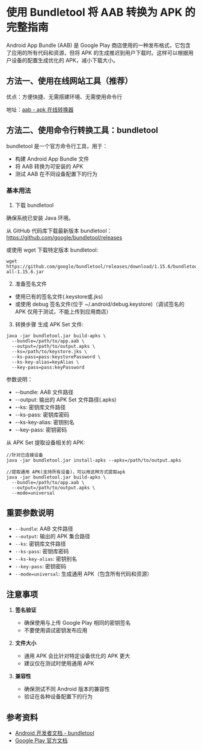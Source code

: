 # 使用 Bundletool 将 AAB 转换为 APK 的完整指南

Android App Bundle (AAB) 是 Google Play 商店使用的一种发布格式，它包含了应用的所有代码和资源，但将 APK 的生成推迟到用户下载时。这样可以根据用户设备的配置生成优化的 APK，减小下载大小。

## 方法一、使用在线网站工具（**推荐**）

优点：方便快捷、无需搭建环境、无需使用命令行

地址：[aab - apk 在线转换器](https://aabtoapk.online/)


## 方法二、使用命令行转换工具：bundletool

bundletool 是一个官方命令行工具，用于：
- 构建 Android App Bundle 文件
- 将 AAB 转换为可安装的 APK
- 测试 AAB 在不同设备配置下的行为

### 基本用法

1. 下载 bundletool

确保系统已安装 Java 环境。

从 GitHub 代码库下载最新版本 bundletool：https://github.com/google/bundletool/releases

或使用 wget 下载特定版本 bundletool:
```
wget https://github.com/google/bundletool/releases/download/1.15.6/bundletool-all-1.15.6.jar
```

2. 准备签名文件
- 使用已有的签名文件(.keystore或.jks)
- 或使用 debug 签名文件(位于 ~/.android/debug.keystore)（调试签名的 APK 仅用于测试，不能上传到应用商店）

3. 转换步骤
生成 APK Set 文件:
```
java -jar bundletool.jar build-apks \
  --bundle=/path/to/app.aab \
  --output=/path/to/output.apks \
  --ks=/path/to/keystore.jks \
  --ks-pass=pass:keystorePassword \
  --ks-key-alias=keyAlias \
  --key-pass=pass:keyPassword
```
参数说明：
- --bundle: AAB 文件路径
- --output: 输出的 APK Set 文件路径(.apks)
- --ks: 密钥库文件路径
- --ks-pass: 密钥库密码
- --ks-key-alias: 密钥别名
- --key-pass: 密钥密码

从 APK Set 提取设备相关的 APK:
```
//针对已连接设备
java -jar bundletool.jar install-apks --apks=/path/to/output.apks

//提取通用 APK(支持所有设备)，可以用这种方式提取apk
java -jar bundletool.jar build-apks \
  --bundle=/path/to/app.aab \
  --output=/path/to/output.apks \
  --mode=universal
```


## 重要参数说明

- `--bundle`: AAB 文件路径
- `--output`: 输出的 APK 集合路径
- `--ks`: 密钥库文件路径
- `--ks-pass`: 密钥库密码
- `--ks-key-alias`: 密钥别名
- `--key-pass`: 密钥密码
- `--mode=universal`: 生成通用 APK（包含所有代码和资源）

## 注意事项

1. **签名验证**
   - 确保使用与上传 Google Play 相同的密钥签名
   - 不要使用调试密钥发布应用

2. **文件大小**
   - 通用 APK 会比针对特定设备优化的 APK 更大
   - 建议仅在测试时使用通用 APK

3. **兼容性**
   - 确保测试不同 Android 版本的兼容性
   - 验证在各种设备配置下的行为

## 参考资料

- [Android 开发者文档 - bundletool](https://developer.android.com/tools/bundletool)
- [Google Play 官方文档](https://developer.android.com/guide/app-bundle)

